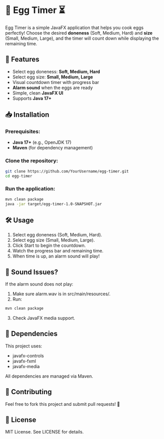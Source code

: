# 🥚 Egg Timer ⏳

Egg Timer is a simple JavaFX application that helps you cook eggs perfectly! Choose the desired **doneness** (Soft, Medium, Hard) and **size** (Small, Medium, Large), and the timer will count down while displaying the remaining time.

## 🚀 Features
- Select egg doneness: **Soft, Medium, Hard**
- Select egg size: **Small, Medium, Large**
- Visual countdown timer with progress bar
- **Alarm sound** when the eggs are ready
- Simple, clean **JavaFX UI**
- Supports **Java 17+**

## 📥 Installation
### Prerequisites:
- **Java 17+** (e.g., OpenJDK 17)
- **Maven** (for dependency management)

### Clone the repository:
```sh
git clone https://github.com/YourUsername/egg-timer.git
cd egg-timer
```

### Run the application:
```sh
mvn clean package
java -jar target/egg-timer-1.0-SNAPSHOT.jar
```

## 🛠️ Usage
1.	Select egg doneness (Soft, Medium, Hard).
2.	Select egg size (Small, Medium, Large).
3.	Click Start to begin the countdown.
4.	Watch the progress bar and remaining time.
5.	When time is up, an alarm sound will play!

## 🎵 Sound Issues?
If the alarm sound does not play:
1.	Make sure alarm.wav is in src/main/resources/.
2.	Run:
```sh
mvn clean package
```
3.	Check JavaFX media support.

## 📌 Dependencies
This project uses:
- javafx-controls
- javafx-fxml 
- javafx-media

All dependencies are managed via Maven.

## 🤝 Contributing
Feel free to fork this project and submit pull requests! 🚀

## 📜 License
MIT License. See LICENSE for details.